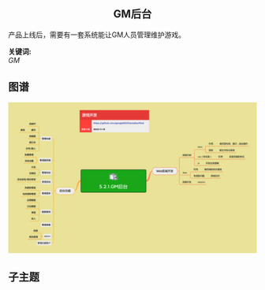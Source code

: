 <h2 align="center">GM后台</h2>
<p>
产品上线后，需要有一套系统能让GM人员管理维护游戏。
</p>

**关键词:**<br/> 
*GM*

## 图谱
![图片加载中...](../exports/5.2.1.GM后台.png?raw=true)

## 子主题

